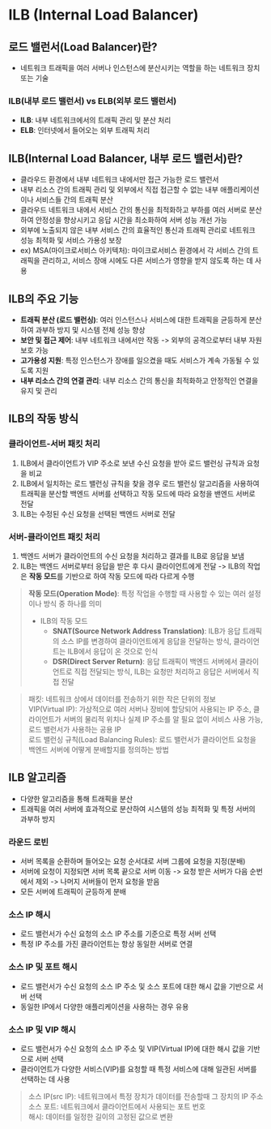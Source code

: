 # ILB (Internal Load Balancer)

## 로드 밸런서(Load Balancer)란?
- 네트워크 트래픽을 여러 서버나 인스턴스에 분산시키는 역할을 하는 네트워크 장치 또는 기술
### ILB(내부 로드 밸런서) vs ELB(외부 로드 밸런서)
- **ILB**: 내부 네트워크에서의 트래픽 관리 및 분산 처리
- **ELB**: 인터넷에서 들어오는 외부 트래픽 처리

## ILB(Internal Load Balancer, 내부 로드 밸런서)란?
- 클라우드 환경에서 내부 네트워크 내에서만 접근 가능한 로드 밸런서
- 내부 리소스 간의 트래픽 관리 및 외부에서 직접 접근할 수 없는 내부 애플리케이션이나 서비스들 간의 트래픽 분산
- 클라우드 네트워크 내에서 서비스 간의 통신을 최적화하고 부하를 여러 서버로 분산하여 안정성을 향상시키고 응답 시간을 최소화하여 서버 성능 개선 가능
- 외부에 노출되지 않은 내부 서비스 간의 효율적인 통신과 트래픽 관리로 네트워크 성능 최적화 및 서비스 가용성 보장
- ex) MSA(마이크로서비스 아키텍처): 마이크로서비스 환경에서 각 서비스 간의 트래픽을 관리하고, 서비스 장애 시에도 다른 서비스가 영향을 받지 않도록 하는 데 사용

## ILB의 주요 기능
- **트래픽 분산 (로드 밸런싱)**: 여러 인스턴스나 서비스에 대한 트래픽을 균등하게 분산하여 과부하 방지 및 시스템 전체 성능 향상
- **보안 및 접근 제어**: 내부 네트워크 내에서만 작동 -> 외부의 공격으로부터 내부 자원 보호 가능
- **고가용성 지원**: 특정 인스턴스가 장애를 일으켰을 때도 서비스가 계속 가동될 수 있도록 지원
- **내부 리소스 간의 연결 관리**: 내부 리소스 간의 통신을 최적화하고 안정적인 연결을 유지 및 관리

## ILB의 작동 방식
### 클라이언트-서버 패킷 처리
1. ILB에서 클라이언트가 VIP 주소로 보낸 수신 요청을 받아 로드 밸런싱 규칙과 요청을 비교
2. ILB에서 일치하는 로드 밸런싱 규칙을 찾을 경우 로드 밸런싱 알고리즘을 사용하여 트래픽을 분산할 백엔드 서버를 선택하고 작동 모드에 따라 요청을 밴엔드 서버로 전달
3. ILB는 수정된 수신 요청을 선택된 백엔드 서버로 전달

### 서버-클라이언트 패킷 처리
1. 백엔드 서버가 클라이언트의 수신 요청을 처리하고 결과를 ILB로 응답을 보냄
2. ILB는 백엔드 서버로부터 응답을 받은 후 다시 클라이언트에게 전달 -> ILB의 작업은 **작동 모드**를 기반으로 하여 작동 모드에 따라 다르게 수행

> **작동 모드(Operation Mode)**: 특정 작업을 수행할 때 사용할 수 있는 여러 설정이나 방식 중 하나를 의미
>   - ILB의 작동 모드    
>      - **SNAT(Source Network Address Translation)**: ILB가 응답 트래픽의 소스 IP를 변경하여 클라이언트에게 응답을 전달하는 방식, 클라이언트는 ILB에서 응답이 온 것으로 인식
>      - **DSR(Direct Server Return)**: 응답 트래픽이 백엔드 서버에서 클라이언트로 직접 전달되는 방식, ILB는 요청만 처리하고 응답은 서버에서 직접 전달

> 패킷: 네트워크 상에서 데이터를 전송하기 위한 작은 단위의 정보   
> VIP(Virtual IP): 가상적으로 여러 서버나 장비에 할당되어 사용되는 IP 주소, 클라이언트가 서버의 물리적 위치나 실제 IP 주소를 알 필요 없이 서비스 사용 가능, 로드 밸런서가 사용하는 공용 IP  
> 로드 밸런싱 규칙(Load Balancing Rules): 로드 밸런서가 클라이언트 요청을 백엔드 서버에 어떻게 분배할지를 정의하는 방법    

## ILB 알고리즘
- 다양한 알고리즘을 통해 트래픽을 분산
- 트래픽을 여러 서버에 효과적으로 분산하여 시스템의 성능 최적화 및 특정 서버의 과부하 방지
### 라운드 로빈
- 서버 목록을 순환하며 들어오는 요청 순서대로 서버 그룹에 요청을 지정(분배)
- 서버에 요청이 지정되면 서버 목록 끝으로 서버 이동 -> 요청 받은 서버가 다음 순번에서 제외 -> 나머지 서버들이 먼저 요청을 받음
- 모든 서버에 트래픽이 균등하게 분배
### 소스 IP 해시
- 로드 밸런서가 수신 요청의 소스 IP 주소를 기준으로 특정 서버 선택
- 특정 IP 주소를 가진 클라이언트는 항상 동일한 서버로 연결
### 소스 IP 및 포트 해시
- 로드 밸런서가 수신 요청의 소스 IP 주소 및 소스 포트에 대한 해시 값을 기반으로 서버 선택
- 동일한 IP에서 다양한 애플리케이션을 사용하는 경우 유용
### 소스 IP 및 VIP 해시
- 로드 밸런서가 수신 요청의 소스 IP 주소 및 VIP(Virtual IP)에 대한 해시 값을 기반으로 서버 선택
- 클라이언트가 다양한 서비스(VIP)를 요청할 때 특정 서비스에 대해 일관된 서버를 선택하는 데 사용

> 소스 IP(src IP): 네트워크에서 특정 장치가 데이터를 전송할때 그 장치의 IP 주소   
> 소스 포트: 네트워크에서 클라이언트에서 사용되는 포트 번호   
> 해시: 데이터를 일정한 길이의 고정된 값으로 변환   
